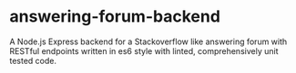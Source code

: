 # answering-forum-backend
A Node.js Express backend for a Stackoverflow like answering forum with RESTful endpoints written in es6 style with linted, comprehensively unit tested code.
